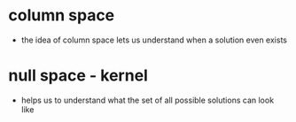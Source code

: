# column space
- the idea of column space lets us understand when a solution even exists

# null space - kernel
- helps us to understand what the set of all possible solutions can look like
